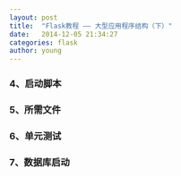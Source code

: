 ```yaml
---
layout: post
title:  "Flask教程 —— 大型应用程序结构（下）"
date:   2014-12-05 21:34:27
categories: flask
author: young
---
```


### **4、启动脚本**

### **5、所需文件**

### **6、单元测试**

### **7、数据库启动**